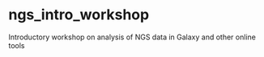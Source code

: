 # ngs_intro_workshop
Introductory workshop on analysis of NGS data in Galaxy and other online tools
